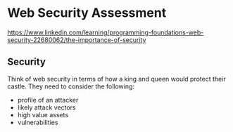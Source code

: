 # Web Security Assessment
https://www.linkedin.com/learning/programming-foundations-web-security-22680062/the-importance-of-security

## Security
Think of web security in terms of how a king and queen would protect their castle.  They need to consider the following:
- profile of an attacker
- likely attack vectors
- high value assets
- vulnerabilities

